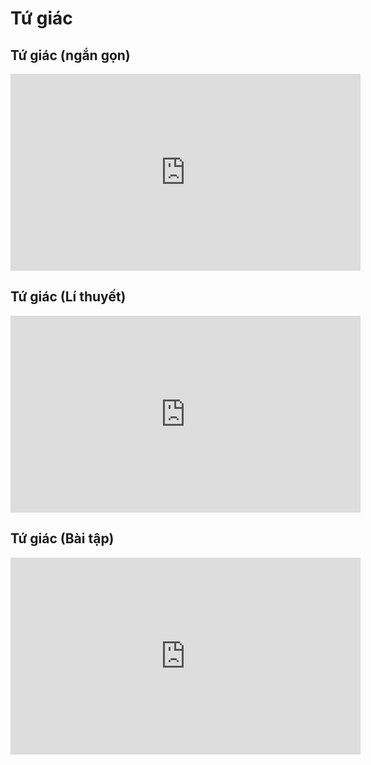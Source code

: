 # Tứ giác
## Tứ giác (ngắn gọn)
<iframe width="560" height="315" src="https://www.youtube.com/embed/EExeo13C-os?si=tfhJxA1tji1_aKyA" title="YouTube video player" frameborder="0" allow="accelerometer; autoplay; clipboard-write; encrypted-media; gyroscope; picture-in-picture; web-share" referrerpolicy="strict-origin-when-cross-origin" allowfullscreen></iframe>

## Tứ giác (Lí thuyết)
<iframe width="560" height="315" src="https://www.youtube.com/embed/cXX_9Bd0_cA?si=hUzN5q1k7MvfN-oW" title="YouTube video player" frameborder="0" allow="accelerometer; autoplay; clipboard-write; encrypted-media; gyroscope; picture-in-picture; web-share" referrerpolicy="strict-origin-when-cross-origin" allowfullscreen></iframe>

## Tứ giác (Bài tập)
<iframe width="560" height="315" src="https://www.youtube.com/embed/NVMgmf0Hz4U?si=zVNdcZRfj4a0p8Tb" title="YouTube video player" frameborder="0" allow="accelerometer; autoplay; clipboard-write; encrypted-media; gyroscope; picture-in-picture; web-share" referrerpolicy="strict-origin-when-cross-origin" allowfullscreen></iframe>